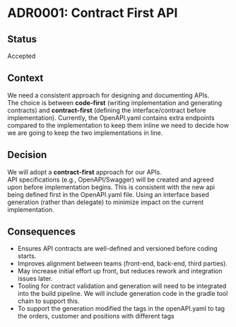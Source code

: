 # ADR0001: Contract First API

## Status
Accepted

## Context
We need a consistent approach for designing and documenting APIs.  
The choice is between **code-first** (writing implementation and generating contracts) and **contract-first** (defining the interface/contract before implementation).
Currently, the OpenAPI.yaml contains extra endpoints compared to the implementation to keep them inline we need 
to decide how we are going to keep the two implementations in line. 

## Decision
We will adopt a **contract-first** approach for our APIs.  
API specifications (e.g., OpenAPI/Swagger) will be created and agreed upon before implementation begins. This is 
consistent with the new api being defined first in the OpenAPI.yaml file.
Using an interface based generation (rather than delegate) to minimize impact on the current implementation.

## Consequences
- Ensures API contracts are well-defined and versioned before coding starts.
- Improves alignment between teams (front-end, back-end, third parties).
- May increase initial effort up front, but reduces rework and integration issues later.
- Tooling for contract validation and generation will need to be integrated into the build pipeline. We will include generation code in the gradle tool chain to support this.
- To support the generation modified the tags in the openAPI.yaml to tag the orders, customer and positions with different tags
